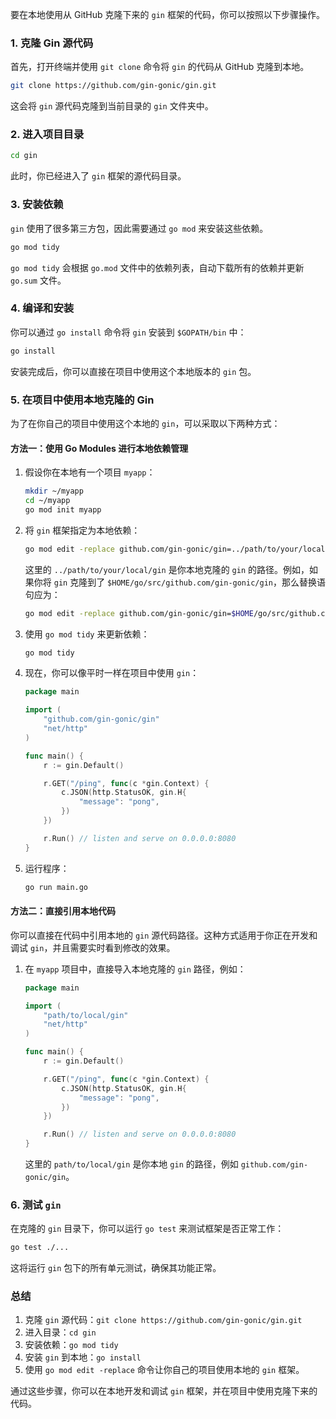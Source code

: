 要在本地使用从 GitHub 克隆下来的 `gin` 框架的代码，你可以按照以下步骤操作。

### 1. 克隆 Gin 源代码

首先，打开终端并使用 `git clone` 命令将 `gin` 的代码从 GitHub 克隆到本地。

```bash
git clone https://github.com/gin-gonic/gin.git
```

这会将 `gin` 源代码克隆到当前目录的 `gin` 文件夹中。

### 2. 进入项目目录

```bash
cd gin
```

此时，你已经进入了 `gin` 框架的源代码目录。

### 3. 安装依赖

`gin` 使用了很多第三方包，因此需要通过 `go mod` 来安装这些依赖。

```bash
go mod tidy
```

`go mod tidy` 会根据 `go.mod` 文件中的依赖列表，自动下载所有的依赖并更新 `go.sum` 文件。

### 4. 编译和安装

你可以通过 `go install` 命令将 `gin` 安装到 `$GOPATH/bin` 中：

```bash
go install
```

安装完成后，你可以直接在项目中使用这个本地版本的 `gin` 包。

### 5. 在项目中使用本地克隆的 Gin

为了在你自己的项目中使用这个本地的 `gin`，可以采取以下两种方式：

#### 方法一：使用 Go Modules 进行本地依赖管理

1. 假设你在本地有一个项目 `myapp`：
   ```bash
   mkdir ~/myapp
   cd ~/myapp
   go mod init myapp
   ```

2. 将 `gin` 框架指定为本地依赖：
   ```bash
   go mod edit -replace github.com/gin-gonic/gin=../path/to/your/local/gin
   ```

   这里的 `../path/to/your/local/gin` 是你本地克隆的 `gin` 的路径。例如，如果你将 `gin` 克隆到了 `$HOME/go/src/github.com/gin-gonic/gin`，那么替换语句应为：

   ```bash
   go mod edit -replace github.com/gin-gonic/gin=$HOME/go/src/github.com/gin-gonic/gin
   ```

3. 使用 `go mod tidy` 来更新依赖：
   ```bash
   go mod tidy
   ```

4. 现在，你可以像平时一样在项目中使用 `gin`：
   ```go
   package main

   import (
       "github.com/gin-gonic/gin"
       "net/http"
   )

   func main() {
       r := gin.Default()

       r.GET("/ping", func(c *gin.Context) {
           c.JSON(http.StatusOK, gin.H{
               "message": "pong",
           })
       })

       r.Run() // listen and serve on 0.0.0.0:8080
   }
   ```

5. 运行程序：
   ```bash
   go run main.go
   ```

#### 方法二：直接引用本地代码

你可以直接在代码中引用本地的 `gin` 源代码路径。这种方式适用于你正在开发和调试 `gin`，并且需要实时看到修改的效果。

1. 在 `myapp` 项目中，直接导入本地克隆的 `gin` 路径，例如：

   ```go
   package main

   import (
       "path/to/local/gin"
       "net/http"
   )

   func main() {
       r := gin.Default()

       r.GET("/ping", func(c *gin.Context) {
           c.JSON(http.StatusOK, gin.H{
               "message": "pong",
           })
       })

       r.Run() // listen and serve on 0.0.0.0:8080
   }
   ```

   这里的 `path/to/local/gin` 是你本地 `gin` 的路径，例如 `github.com/gin-gonic/gin`。

### 6. 测试 `gin`

在克隆的 `gin` 目录下，你可以运行 `go test` 来测试框架是否正常工作：

```bash
go test ./...
```

这将运行 `gin` 包下的所有单元测试，确保其功能正常。

### 总结

1. 克隆 `gin` 源代码：`git clone https://github.com/gin-gonic/gin.git`
2. 进入目录：`cd gin`
3. 安装依赖：`go mod tidy`
4. 安装 `gin` 到本地：`go install`
5. 使用 `go mod edit -replace` 命令让你自己的项目使用本地的 `gin` 框架。

通过这些步骤，你可以在本地开发和调试 `gin` 框架，并在项目中使用克隆下来的代码。